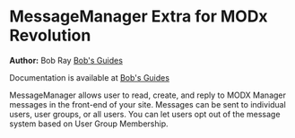 MessageManager Extra for MODx Revolution
=======================================


**Author:** Bob Ray [Bob's Guides](http://bobsguides.com)

Documentation is available at [Bob's Guides](http://bobsguides.com/messagemanager-tutorial.html)

MessageManager allows user to read, create, and reply to MODX Manager messages in the front-end of your site. Messages can be sent to individual users, user groups, or all users. You can let users opt out of the message system based on User Group Membership.
